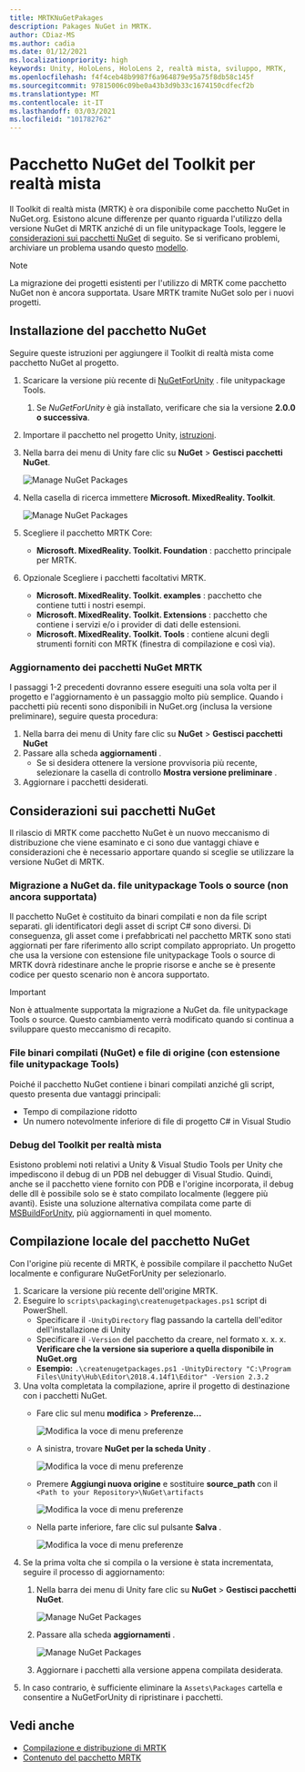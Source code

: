 ```yaml
---
title: MRTKNuGetPakages
description: Pakages NuGet in MRTK.
author: CDiaz-MS
ms.author: cadia
ms.date: 01/12/2021
ms.localizationpriority: high
keywords: Unity, HoloLens, HoloLens 2, realtà mista, sviluppo, MRTK,
ms.openlocfilehash: f4f4ceb48b9987f6a964879e95a75f8db58c145f
ms.sourcegitcommit: 97815006c09be0a43b3d9b33c1674150cdfecf2b
ms.translationtype: MT
ms.contentlocale: it-IT
ms.lasthandoff: 03/03/2021
ms.locfileid: "101782762"
---
```

# <a name="mixed-reality-toolkit-nuget-package"></a>Pacchetto NuGet del Toolkit per realtà mista

Il Toolkit di realtà mista (MRTK) è ora disponibile come pacchetto NuGet in NuGet.org. Esistono alcune differenze per quanto riguarda l'utilizzo della versione NuGet di MRTK anziché di un file unitypackage Tools, leggere le [considerazioni sui pacchetti NuGet](#nuget-package-considerations) di seguito. Se si verificano problemi, archiviare un problema usando questo [modello](https://github.com/microsoft/MixedRealityToolkit-Unity/issues/new?assignees=&labels=Bug,Package%20Management%20-%20NuGet&template=bug-report.md&title=).

> [!NOTE]
> La migrazione dei progetti esistenti per l'utilizzo di MRTK come pacchetto NuGet non è ancora supportata. Usare MRTK tramite NuGet solo per i nuovi progetti.

## <a name="installing-the-nuget-package"></a>Installazione del pacchetto NuGet

Seguire queste istruzioni per aggiungere il Toolkit di realtà mista come pacchetto NuGet al progetto.

1. Scaricare la versione più recente di [NuGetForUnity](https://github.com/GlitchEnzo/NuGetForUnity/releases/latest) . file unitypackage Tools.
    1. Se *NuGetForUnity* è già installato, verificare che sia la versione **2.0.0 o successiva**.
1. Importare il pacchetto nel progetto Unity, [istruzioni](https://docs.unity3d.com/Manual/AssetPackages.html).
1. Nella barra dei menu di Unity fare clic su **NuGet**  >  **Gestisci pacchetti NuGet**.

    ![Manage NuGet Packages](../Images/NuGet/ManageNuGetPackages.png)
1. Nella casella di ricerca immettere **Microsoft. MixedReality. Toolkit**.

    ![Manage NuGet Packages](../Images/NuGet/SearchBox.png)
1. Scegliere il pacchetto MRTK Core:
    - **Microsoft. MixedReality. Toolkit. Foundation** : pacchetto principale per MRTK.
1. Opzionale Scegliere i pacchetti facoltativi MRTK.
    - **Microsoft. MixedReality. Toolkit. examples** : pacchetto che contiene tutti i nostri esempi.
    - **Microsoft. MixedReality. Toolkit. Extensions** : pacchetto che contiene i servizi e/o i provider di dati delle estensioni.
    - **Microsoft. MixedReality. Toolkit. Tools** : contiene alcuni degli strumenti forniti con MRTK (finestra di compilazione e così via).

### <a name="updating-mrtk-nuget-packages"></a>Aggiornamento dei pacchetti NuGet MRTK

I passaggi 1-2 precedenti dovranno essere eseguiti una sola volta per il progetto e l'aggiornamento è un passaggio molto più semplice. Quando i pacchetti più recenti sono disponibili in NuGet.org (inclusa la versione preliminare), seguire questa procedura:

1. Nella barra dei menu di Unity fare clic su **NuGet**  >  **Gestisci pacchetti NuGet**
1. Passare alla scheda **aggiornamenti** .
    - Se si desidera ottenere la versione provvisoria più recente, selezionare la casella di controllo **Mostra versione preliminare** .
1. Aggiornare i pacchetti desiderati.

## <a name="nuget-package-considerations"></a>Considerazioni sui pacchetti NuGet

Il rilascio di MRTK come pacchetto NuGet è un nuovo meccanismo di distribuzione che viene esaminato e ci sono due vantaggi chiave e considerazioni che è necessario apportare quando si sceglie se utilizzare la versione NuGet di MRTK.

### <a name="migrating-to-nuget-from-unitypackage-or-source-not-yet-supported"></a>Migrazione a NuGet da. file unitypackage Tools o source (non ancora supportata)

Il pacchetto NuGet è costituito da binari compilati e non da file script separati. gli identificatori degli asset di script C# sono diversi. Di conseguenza, gli asset come i prefabbricati nel pacchetto MRTK sono stati aggiornati per fare riferimento allo script compilato appropriato. Un progetto che usa la versione con estensione file unitypackage Tools o source di MRTK dovrà ridestinare anche le proprie risorse e anche se è presente codice per questo scenario non è ancora supportato.

> [!IMPORTANT]
> Non è attualmente supportata la migrazione a NuGet da. file unitypackage Tools o source. Questo cambiamento verrà modificato quando si continua a sviluppare questo meccanismo di recapito.

### <a name="compiled-binaries-nuget-vs-source-files-unitypackage"></a>File binari compilati (NuGet) e file di origine (con estensione file unitypackage Tools)

Poiché il pacchetto NuGet contiene i binari compilati anziché gli script, questo presenta due vantaggi principali:

- Tempo di compilazione ridotto
- Un numero notevolmente inferiore di file di progetto C# in Visual Studio

### <a name="debugging-mixed-reality-toolkit"></a>Debug del Toolkit per realtà mista

Esistono problemi noti relativi a Unity & Visual Studio Tools per Unity che impediscono il debug di un PDB nel debugger di Visual Studio. Quindi, anche se il pacchetto viene fornito con PDB e l'origine incorporata, il debug delle dll è possibile solo se è stato compilato localmente (leggere più avanti). Esiste una soluzione alternativa compilata come parte di [MSBuildForUnity](https://github.com/microsoft/MSBuildForUnity/), più aggiornamenti in quel momento.

## <a name="locally-building-the-nuget-package"></a>Compilazione locale del pacchetto NuGet

Con l'origine più recente di MRTK, è possibile compilare il pacchetto NuGet localmente e configurare NuGetForUnity per selezionarlo.

1. Scaricare la versione più recente dell'origine MRTK.
1. Eseguire lo `scripts\packaging\createnugetpackages.ps1` script di PowerShell.
    - Specificare il `-UnityDirectory` flag passando la cartella dell'editor dell'installazione di Unity
    - Specificare il `-Version` del pacchetto da creare, nel formato x. x. x. **Verificare che la versione sia superiore a quella disponibile in NuGet.org**
    - **Esempio:** `.\createnugetpackages.ps1 -UnityDirectory "C:\Program Files\Unity\Hub\Editor\2018.4.14f1\Editor" -Version 2.3.2`
1. Una volta completata la compilazione, aprire il progetto di destinazione con i pacchetti NuGet.
    - Fare clic sul menu **modifica**  >  **Preferenze...**

        ![Modifica la voce di menu preferenze](../Images/NuGet/ProjectPreferences.png)
    - A sinistra, trovare **NuGet per la scheda Unity** .

        ![Modifica la voce di menu preferenze](../Images/NuGet/NuGetForUnityPreferencesTab.png)
    - Premere **Aggiungi nuova origine** e sostituire **source_path** con il `<Path to your Repository>\NuGet\artifacts`

        ![Modifica la voce di menu preferenze](../Images/NuGet/AddNewSource.png)
    - Nella parte inferiore, fare clic sul pulsante **Salva** .

        ![Modifica la voce di menu preferenze](../Images/NuGet/SaveNewSource.png)
1. Se la prima volta che si compila o la versione è stata incrementata, seguire il processo di aggiornamento:
    1. Nella barra dei menu di Unity fare clic su **NuGet**  >  **Gestisci pacchetti NuGet**.

        ![Manage NuGet Packages](../Images/NuGet/ManageNuGetPackages.png)
    1. Passare alla scheda **aggiornamenti** .

        ![Manage NuGet Packages](../Images/NuGet/UpdatesTab.png)
    1. Aggiornare i pacchetti alla versione appena compilata desiderata.
1. In caso contrario, è sufficiente eliminare la `Assets\Packages` cartella e consentire a NuGetForUnity di ripristinare i pacchetti.

## <a name="see-also"></a>Vedi anche

- [Compilazione e distribuzione di MRTK](../../updates-deployment/BuildAndDeploy.md)
- [Contenuto del pacchetto MRTK](MRTK_PackageContents.md)
